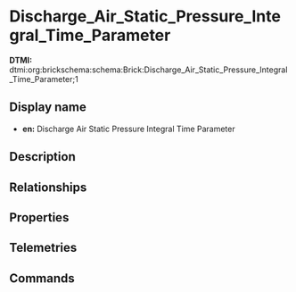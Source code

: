 # Discharge_Air_Static_Pressure_Integral_Time_Parameter
**DTMI:** dtmi:org:brickschema:schema:Brick:Discharge_Air_Static_Pressure_Integral_Time_Parameter;1
## Display name
- **en:** Discharge Air Static Pressure Integral Time Parameter
## Description
## Relationships
## Properties
## Telemetries
## Commands
